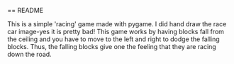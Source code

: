 == README 

  This is a simple 'racing' game made with pygame. I did hand draw the race car image-yes it is pretty bad! 
  This game works by having blocks fall from the ceiling and you have to move to the left and right to dodge the falling blocks. Thus, the falling blocks give one the feeling that they are racing down the road.
